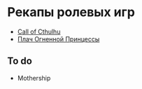 # Рекапы ролевых игр

+ [Call of Cthulhu](https://github.com/8kto/ttrpg-recaps/tree/main/Call-of-Cthulhu)
+ [Плач Огненной Принцессы](https://github.com/8kto/ttrpg-recaps/tree/main/LotFP)


## To do
+ Mothership
